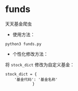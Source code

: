 # funds

天天基金爬虫

* 使用方法：

```
python3 funds.py
```

* 个性化修改方法：

将 `stock_dict` 修改为自定义基金：
```
stock_dict = {
    '基金代码': '基金名称'
			}
```


